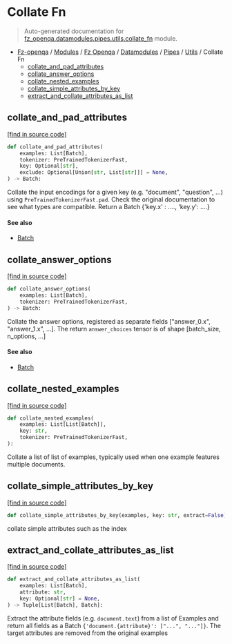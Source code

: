 # Collate Fn

> Auto-generated documentation for [fz_openqa.datamodules.pipes.utils.collate_fn](blob/master/fz_openqa/datamodules/pipes/utils/collate_fn.py) module.

- [Fz-openqa](../../../../README.md#fz-openqa-index) / [Modules](../../../../MODULES.md#fz-openqa-modules) / [Fz Openqa](../../../index.md#fz-openqa) / [Datamodules](../../index.md#datamodules) / [Pipes](../index.md#pipes) / [Utils](index.md#utils) / Collate Fn
    - [collate_and_pad_attributes](#collate_and_pad_attributes)
    - [collate_answer_options](#collate_answer_options)
    - [collate_nested_examples](#collate_nested_examples)
    - [collate_simple_attributes_by_key](#collate_simple_attributes_by_key)
    - [extract_and_collate_attributes_as_list](#extract_and_collate_attributes_as_list)

## collate_and_pad_attributes

[[find in source code]](blob/master/fz_openqa/datamodules/pipes/utils/collate_fn.py#L25)

```python
def collate_and_pad_attributes(
    examples: List[Batch],
    tokenizer: PreTrainedTokenizerFast,
    key: Optional[str],
    exclude: Optional[Union[str, List[str]]] = None,
) -> Batch:
```

Collate the input encodings for a given key (e.g. "document", "question", ...)
using `PreTrainedTokenizerFast.pad`. Check the original documentation to see what types are
compatible. Return a Batch {'key.x' : ...., 'key.y': ....}

#### See also

- [Batch](../../../utils/datastruct.md#batch)

## collate_answer_options

[[find in source code]](blob/master/fz_openqa/datamodules/pipes/utils/collate_fn.py#L127)

```python
def collate_answer_options(
    examples: List[Batch],
    tokenizer: PreTrainedTokenizerFast,
) -> Batch:
```

Collate the answer options, registered as separate fields ["answer_0.x", "answer_1.x", ...].
The return `answer_choices` tensor is of shape [batch_size, n_options, ...]

#### See also

- [Batch](../../../utils/datastruct.md#batch)

## collate_nested_examples

[[find in source code]](blob/master/fz_openqa/datamodules/pipes/utils/collate_fn.py#L88)

```python
def collate_nested_examples(
    examples: List[List[Batch]],
    key: str,
    tokenizer: PreTrainedTokenizerFast,
):
```

Collate a list of list of examples, typically used when one
example features multiple documents.

## collate_simple_attributes_by_key

[[find in source code]](blob/master/fz_openqa/datamodules/pipes/utils/collate_fn.py#L17)

```python
def collate_simple_attributes_by_key(examples, key: str, extract=False):
```

collate simple attributes such as the index

## extract_and_collate_attributes_as_list

[[find in source code]](blob/master/fz_openqa/datamodules/pipes/utils/collate_fn.py#L60)

```python
def extract_and_collate_attributes_as_list(
    examples: List[Batch],
    attribute: str,
    key: Optional[str] = None,
) -> Tuple[List[Batch], Batch]:
```

Extract the attribute fields (e.g. `document.text`) from a list of Examples
and return all fields as a Batch `{'document.{attribute}': ["...", "..."]}`.
The target attributes are removed from the original examples
